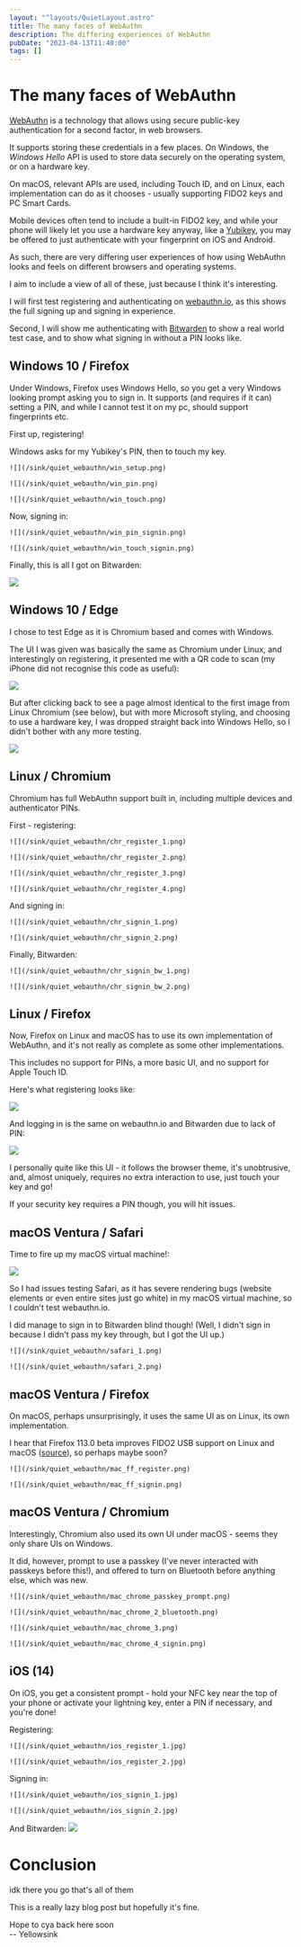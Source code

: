 ```yaml
---
layout: "^layouts/QuietLayout.astro"
title: The many faces of WebAuthn
description: The differing experiences of WebAuthn
pubDate: "2023-04-13T11:40:00"
tags: []
---
```


# The many faces of WebAuthn

[WebAuthn](https://developer.mozilla.org/en-US/docs/Web/API/Web_Authentication_API)
is a technology that allows using secure public-key authentication for a second factor, in web browsers.

It supports storing these credentials in a few places.
On Windows, the *Windows Hello* API is used to store data securely on the operating system, or on a hardware key.

On macOS, relevant APIs are used, including Touch ID,
and on Linux, each implementation can do as it chooses - usually supporting FIDO2
keys and PC Smart Cards.

Mobile devices often tend to include a built-in FIDO2 key, and while your phone will likely let you use a hardware
key anyway, like a [Yubikey](https://www.yubico.com/),
you may be offered to just authenticate with your fingerprint on iOS and Android.

As such, there are very differing user experiences of how using WebAuthn looks and feels on different browsers
and operating systems.

I aim to include a view of all of these, just because I think it's interesting.

I will first test registering and authenticating on [webauthn.io](https://webauthn.io),
as this shows the full signing up and signing in experience.

Second, I will show me authenticating with [Bitwarden](https://bitwarden.com) to show a real world test case,
and to show what signing in without a PIN looks like.

## Windows 10 / Firefox

Under Windows, Firefox uses Windows Hello, so you get a very Windows looking prompt asking you to sign in.
It supports (and requires if it can) setting a PIN,
and while I cannot test it on my pc, should support fingerprints etc.

First up, registering!

Windows asks for my Yubikey's PIN, then to touch my key.

<div class="flex flex-wrap gap-5 children:(max-w-100 w-full)">

	![](/sink/quiet_webauthn/win_setup.png)

	![](/sink/quiet_webauthn/win_pin.png)

	![](/sink/quiet_webauthn/win_touch.png)
</div>

Now, signing in:
<div class="flex flex-wrap gap-5 children:(max-w-100 w-full)">

	![](/sink/quiet_webauthn/win_pin_signin.png)

	![](/sink/quiet_webauthn/win_touch_signin.png)
</div>

Finally, this is all I got on Bitwarden:

<img src="/sink/quiet_webauthn/win_signin.png" class="max-w-100 w-full" />

## Windows 10 / Edge

I chose to test Edge as it is Chromium based and comes with Windows.

The UI I was given was basically the same as Chromium under Linux, and interestingly on registering,
it presented me with a QR code to scan (my iPhone did not recognise this code as useful):

<img src="/sink/quiet_webauthn/edge_1.png" class="max-w-100 w-full" />

But after clicking back to see a page almost identical to the first image from Linux Chromium (see below),
but with more Microsoft styling, and choosing to use a hardware key,
I was dropped straight back into Windows Hello, so I didn't bother with any more testing.

<img src="/sink/quiet_webauthn/edge_2.png" class="max-w-100 w-full" />

## Linux / Chromium

Chromium has full WebAuthn support built in, including multiple devices and authenticator PINs.

First - registering:

<div class="flex flex-wrap gap-5 children:(max-w-100 w-full)">

	![](/sink/quiet_webauthn/chr_register_1.png)

	![](/sink/quiet_webauthn/chr_register_2.png)

	![](/sink/quiet_webauthn/chr_register_3.png)

	![](/sink/quiet_webauthn/chr_register_4.png)
</div>

And signing in:
<div class="flex flex-wrap gap-5 children:(max-w-100 w-full)">

	![](/sink/quiet_webauthn/chr_signin_1.png)

	![](/sink/quiet_webauthn/chr_signin_2.png)
</div>

Finally, Bitwarden:

<div class="flex flex-wrap gap-5 children:(max-w-100 w-full)">

	![](/sink/quiet_webauthn/chr_signin_bw_1.png)

	![](/sink/quiet_webauthn/chr_signin_bw_2.png)
</div>

## Linux / Firefox

Now, Firefox on Linux and macOS has to use its own implementation of WebAuthn, and it's not really as complete as
some other implementations.

This includes no support for PINs, a more basic UI, and no support for Apple Touch ID.

Here's what registering looks like:

<img src="/sink/quiet_webauthn/ff_register.png" class="max-w-100 w-full" />

And logging in is the same on webauthn.io and Bitwarden due to lack of PIN:

<img src="/sink/quiet_webauthn/ff_signin.png" class="max-w-100 w-full" />

I personally quite like this UI - it follows the browser theme, it's unobtrusive, and, almost uniquely,
requires no extra interaction to use, just touch your key and go!

If your security key requires a PIN though, you will hit issues.

## macOS Ventura / Safari

Time to fire up my macOS virtual machine!:

<img src="/sink/quiet_webauthn/problem.png" class="max-w-100 w-full" />

So I had issues testing Safari, as it has severe rendering bugs (website elements or even entire sites just go white)
in my macOS virtual machine,
so I couldn't test webauthn.io.

I did manage to sign in to Bitwarden blind though!
(Well, I didn't sign in because I didn't pass my key through, but I got the UI up.)

<div class="flex flex-wrap gap-5 children:(max-w-100 w-full)">

	![](/sink/quiet_webauthn/safari_1.png)

	![](/sink/quiet_webauthn/safari_2.png)
</div>

## macOS Ventura / Firefox

On macOS, perhaps unsurprisingly, it uses the same UI as on Linux, its own implementation.

I hear that Firefox 113.0 beta improves FIDO2 USB support on Linux and macOS
([source](https://www.phoronix.com/news/Firefox-113-Beta)), so perhaps maybe soon?

<div class="flex flex-wrap gap-5 children:(max-w-100 w-full)">

	![](/sink/quiet_webauthn/mac_ff_register.png)

	![](/sink/quiet_webauthn/mac_ff_signin.png)
</div>

## macOS Ventura / Chromium

Interestingly, Chromium also used its own UI under macOS - seems they only share UIs on Windows.

It did, however, prompt to use a passkey (I've never interacted with passkeys before this!),
and offered to turn on Bluetooth before anything else, which was new.

<div class="flex flex-wrap gap-5 children:(max-w-100 w-full)">

	![](/sink/quiet_webauthn/mac_chrome_passkey_prompt.png)

	![](/sink/quiet_webauthn/mac_chrome_2_bluetooth.png)

	![](/sink/quiet_webauthn/mac_chrome_3.png)

	![](/sink/quiet_webauthn/mac_chrome_4_signin.png)
</div>

## iOS (14)

On iOS, you get a consistent prompt - hold your NFC key near the top of your phone or activate your lightning key,
enter a PIN if necessary, and you're done!

Registering:

<div class="flex flex-wrap gap-5 children:(max-w-100 w-full)">

	![](/sink/quiet_webauthn/ios_register_1.jpg)

	![](/sink/quiet_webauthn/ios_register_2.jpg)
</div>

Signing in:
<div class="flex flex-wrap gap-5 children:(max-w-100 w-full)">

	![](/sink/quiet_webauthn/ios_signin_1.jpg)

	![](/sink/quiet_webauthn/ios_signin_2.jpg)
</div>

And Bitwarden:
<img src="/sink/quiet_webauthn/ios_signin_bw.jpg" class="max-w-100 w-full" />

# Conclusion
idk there you go that's all of them

This is a really lazy blog post but hopefully it's fine.

Hope to cya back here soon <br/>
-- Yellowsink
